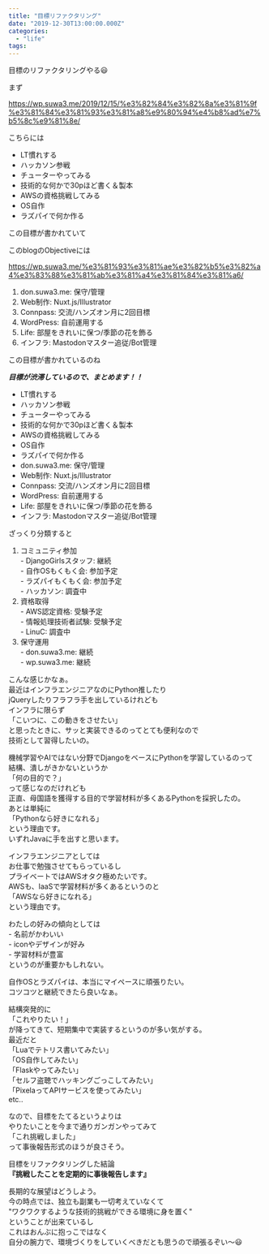 ```yaml
---
title: "目標リファクタリング"
date: "2019-12-30T13:00:00.000Z"
categories: 
  - "life"
tags: 
---
```


目標のリファクタリングやる😃

まず

https://wp.suwa3.me/2019/12/15/%e3%82%84%e3%82%8a%e3%81%9f%e3%81%84%e3%81%93%e3%81%a8%e9%80%94%e4%b8%ad%e7%b5%8c%e9%81%8e/

こちらには

- LT慣れする
- ハッカソン参戦
- チューターやってみる
- 技術的な何かで30pほど書く＆製本
- AWSの資格挑戦してみる
- OS自作
- ラズパイで何か作る

この目標が書かれていて

このblogのObjectiveには

https://wp.suwa3.me/%e3%81%93%e3%81%ae%e3%82%b5%e3%82%a4%e3%83%88%e3%81%ab%e3%81%a4%e3%81%84%e3%81%a6/

1. don.suwa3.me: 保守/管理
2. Web制作: Nuxt.js/Illustrator
3. Connpass: 交流/ハンズオン月に2回目標
4. WordPress: 自前運用する
5. Life: 部屋をきれいに保つ/季節の花を飾る
6. インフラ: Mastodonマスター追従/Bot管理

この目標が書かれているのね

**_目標が渋滞しているので、まとめます！！_**

- LT慣れする
- ハッカソン参戦
- チューターやってみる
- 技術的な何かで30pほど書く＆製本
- AWSの資格挑戦してみる
- OS自作
- ラズパイで何か作る
- don.suwa3.me: 保守/管理
- Web制作: Nuxt.js/Illustrator
- Connpass: 交流/ハンズオン月に2回目標
- WordPress: 自前運用する
- Life: 部屋をきれいに保つ/季節の花を飾る
- インフラ: Mastodonマスター追従/Bot管理

ざっくり分類すると

1. コミュニティ参加  
    \- DjangoGirlsスタッフ: 継続  
    \- 自作OSもくもく会: 参加予定  
    \- ラズパイもくもく会: 参加予定  
    \- ハッカソン: 調査中
2. 資格取得  
    \- AWS認定資格: 受験予定  
    \- 情報処理技術者試験: 受験予定  
    \- LinuC: 調査中
3. 保守運用  
    \- don.suwa3.me: 継続  
    \- wp.suwa3.me: 継続

こんな感じかなぁ。  
最近はインフラエンジニアなのにPython推したり  
jQueryしたりフラフラ手を出しているけれども  
インフラに限らず  
「こいつに、この動きをさせたい」  
と思ったときに、サッと実装できるのってとても便利なので  
技術として習得したいの。

機械学習やAIではない分野でDjangoをベースにPythonを学習しているのって  
結構、潰しがきかないというか  
「何の目的で？」  
って感じなのだけれども  
正直、母国語を獲得する目的で学習材料が多くあるPythonを採択したの。  
あとは単純に  
「Pythonなら好きになれる」  
という理由です。  
いずれJavaに手を出すと思います。

インフラエンジニアとしては  
お仕事で勉強させてもらっているし  
プライベートではAWSオタク極めたいです。  
AWSも、IaaSで学習材料が多くあるというのと  
「AWSなら好きになれる」  
という理由です。

わたしの好みの傾向としては  
\- 名前がかわいい  
\- iconやデザインが好み  
\- 学習材料が豊富  
というのが重要かもしれない。

自作OSとラズパイは、本当にマイペースに頑張りたい。  
コツコツと継続できたら良いなぁ。

結構突発的に  
「これやりたい！」  
が降ってきて、短期集中で実装するというのが多い気がする。  
最近だと  
「Luaでテトリス書いてみたい」  
「OS自作してみたい」  
「Flaskやってみたい」  
「セルフ盗聴でハッキングごっこしてみたい」  
「PixelaってAPIサービスを使ってみたい」  
etc..

なので、目標をたてるというよりは  
やりたいことを今まで通りガンガンやってみて  
「これ挑戦しました」  
って事後報告形式のほうが良さそう。

目標をリファクタリングした結論  
**『挑戦したことを定期的に事後報告します』**

長期的な展望はどうしよう。  
今の時点では、独立も副業も一切考えていなくて  
"ワクワクするような技術的挑戦ができる環境に身を置く"  
ということが出来ているし  
これはおんぶに抱っこではなく  
自分の腕力で、環境づくりをしていくべきだとも思うので頑張るぞい〜😃

